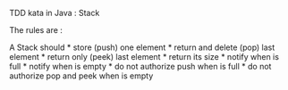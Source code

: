 
TDD kata in Java : Stack

The rules are :

A Stack should
    * store (push) one element
    * return and delete (pop) last element
    * return only (peek) last element
    * return its size
    * notify when is full
    * notify when is empty
    * do not authorize push when is full
    * do not authorize pop and peek when is empty
